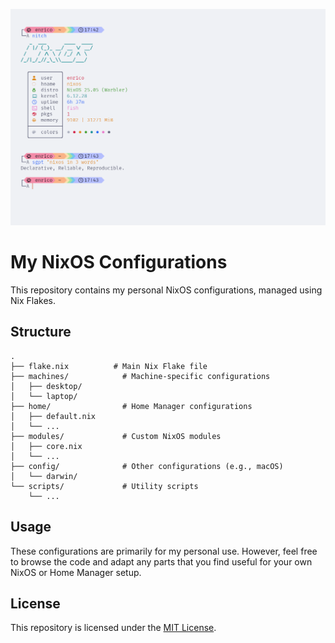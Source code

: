 ![nixos](./screenshot.png)

# My NixOS Configurations

This repository contains my personal NixOS configurations, managed using Nix Flakes.

## Structure

```
.
├── flake.nix          # Main Nix Flake file
├── machines/            # Machine-specific configurations
│   ├── desktop/
│   └── laptop/
├── home/                # Home Manager configurations
│   ├── default.nix
│   └── ...
├── modules/             # Custom NixOS modules
│   ├── core.nix
│   └── ...
├── config/              # Other configurations (e.g., macOS)
│   └── darwin/
└── scripts/             # Utility scripts
    └── ...
```

## Usage

These configurations are primarily for my personal use. However, feel free to browse the code and adapt any parts that you find useful for your own NixOS or Home Manager setup.

## License

This repository is licensed under the [MIT License](LICENSE).